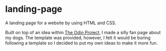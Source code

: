# landing-page
A landing page for a website by using HTML and CSS. 

Built on top of an idea within <a href="https://www.theodinproject.com/">The Odin Project</a>, I made a silly fan page about my dogs. The template was provided, however, I felt it would be boring following a template so I decided to put my own ideas to make it more fun. 




